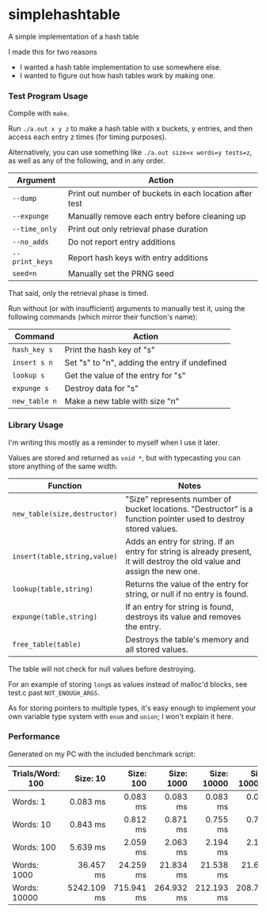 # simplehashtable
A simple implementation of a hash table

I made this for two reasons
* I wanted a hash table implementation to use somewhere else.
* I wanted to figure out how hash tables work by making one.

### Test Program Usage

Compile with `make`.

Run `./a.out x y z` to make a hash table with x buckets, y entries, and then access each entry z times (for timing purposes).

Alternatively, you can use something like `./a.out size=x words=y tests=z`, as well as any of the following, and in any order.

Argument       | Action
---            | ---
`--dump`       | Print out number of buckets in each location after test
`--expunge`    | Manually remove each entry before cleaning up
`--time_only`  | Print out only retrieval phase duration
`--no_adds`    | Do not report entry additions
`--print_keys` | Report hash keys with entry additions
`seed=n`       | Manually set the PRNG seed

That said, only the retrieval phase is timed.

Run without (or with insufficient) arguments to manually test it, using the following commands (which mirror their function's name):

Command       | Action
---           | ---
`hash_key s`  | Print the hash key of "s"
`insert s n`  | Set "s" to "n", adding the entry if undefined
`lookup s`    | Get the value of the entry for "s"
`expunge s`   | Destroy data for "s"
`new_table n` | Make a new table with size "n"

### Library Usage

I'm writing this mostly as a reminder to myself when I use it later.

Values are stored and returned as `void *`, but with typecasting you can store anything of the same width.

Function                     | Notes
---                          | ---
`new_table(size,destructor)` | "Size" represents number of bucket locations. "Destructor" is a function pointer used to destroy stored values.
`insert(table,string,value)` | Adds an entry for string. If an entry for string is already present, it will destroy the old value and assign the new one.
`lookup(table,string)`       | Returns the value of the entry for string, or null if no entry is found.
`expunge(table,string)`      | If an entry for string is found, destroys its value and removes the entry.
`free_table(table)`          | Destroys the table's memory and all stored values.

The table will not check for null values before destroying.

For an example of storing `long`s as values instead of malloc'd blocks, see test.c past `NOT_ENOUGH_ARGS`.

As for storing pointers to multiple types, it's easy enough to implement your own variable type system with `enum` and `union`; I won't explain it here.

### Performance

Generated on my PC with the included benchmark script:

 | Trials/Word: 100 | Size: 10 | Size: 100 | Size: 1000 | Size: 10000 | Size: 100000 | 
 | --- | --: | --: | --: | --: | --: | 
 | Words: 1 | 0.083 ms | 0.083 ms | 0.083 ms | 0.083 ms | 0.083 ms | 
 | Words: 10 | 0.843 ms | 0.812 ms | 0.871 ms | 0.755 ms | 0.760 ms | 
 | Words: 100 | 5.639 ms | 2.059 ms | 2.063 ms | 2.194 ms | 2.100 ms | 
 | Words: 1000 | 36.457 ms | 24.259 ms | 21.834 ms | 21.538 ms | 21.688 ms | 
 | Words: 10000 | 5242.109 ms | 715.941 ms | 264.932 ms | 212.193 ms | 208.782 ms | 

